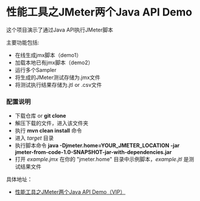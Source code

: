 # 性能工具之JMeter两个Java API Demo #

这个项目演示了通过Java API执行JMeter脚本

主要功能包括:
* 在线生成jmx脚本（demo1）
* 加载本地已有jmx脚本（demo2）
* 运行多个Sampler
* 将生成的JMeter测试存储为.jmx文件
* 将测试执行结果存储为.jtl or .csv文件

### 配置说明 ###

* 下载仓库 or **git clone**
* 解压下载的文件，进入该文件夹
* 执行 **mvn clean install** 命令
* 进入 *target* 目录
* 执行脚本命令 **java -Djmeter.home=YOUR_JMETER_LOCATION -jar jmeter-from-code-1.0-SNAPSHOT-jar-with-dependencies.jar**
* 打开 *example.jmx* 在你的 "jmeter.home" 目录中示例脚本，*example.jtl* 是测试结果文件

具体地址： 
- [性能工具之JMeter两个Java API Demo（VIP）](https://mp.weixin.qq.com/s/0-EkmoZgeBZkdIEviDa6Xg)
